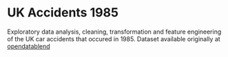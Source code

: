 # UK Accidents 1985

Exploratory data analysis, cleaning, transformation and feature engineering of the UK car accidents that occured in 1985.
Dataset available originally at [opendatablend](https://www.opendatablend.io/dataset/?name=open-data-blend-road-safety-1979-1989)
